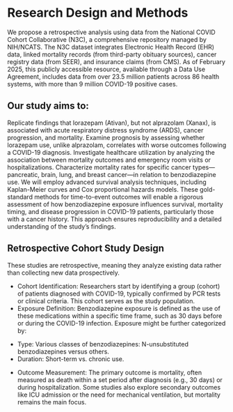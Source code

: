 # Research Design and Methods

We propose a retrospective analysis using data from the National COVID Cohort Collaborative (N3C), a comprehensive repository managed by NIH/NCATS. The N3C dataset integrates Electronic Health Record (EHR) data, linked mortality records (from third-party obituary sources), cancer registry data (from SEER), and insurance claims (from CMS). As of February 2025, this publicly accessible resource, available through a Data Use Agreement, includes data from over 23.5 million patients across 86 health systems, with more than 9 million COVID-19 positive cases.

## Our study aims to:

Replicate findings that lorazepam (Ativan), but not alprazolam (Xanax), is associated with acute respiratory distress syndrome (ARDS), cancer progression, and mortality.
Examine prognosis by assessing whether lorazepam use, unlike alprazolam, correlates with worse outcomes following a COVID-19 diagnosis.
Investigate healthcare utilization by analyzing the association between mortality outcomes and emergency room visits or hospitalizations.
Characterize mortality rates for specific cancer types—pancreatic, brain, lung, and breast cancer—in relation to benzodiazepine use.
We will employ advanced survival analysis techniques, including Kaplan-Meier curves and Cox proportional hazards models. These gold-standard methods for time-to-event outcomes will enable a rigorous assessment of how benzodiazepine exposure influences survival, mortality timing, and disease progression in COVID-19 patients, particularly those with a cancer history. This approach ensures reproducibility and a detailed understanding of the study’s findings.

## Retrospective Cohort Study Design

These studies are retrospective, meaning they analyze existing data rather than collecting new data prospectively.
*	Cohort Identification: Researchers start by identifying a group (cohort) of patients diagnosed with COVID-19, typically confirmed by PCR tests or clinical criteria. This cohort serves as the study population.
*	Exposure Definition: Benzodiazepine exposure is defined as the use of these medications within a specific time frame, such as 30 days before or during the COVID-19 infection. Exposure might be further categorized by: 
+	Type: Various classes of benzodiazepines: N-unsubstituted benzodiazepines versus others.
+	Duration: Short-term vs. chronic use.
*	Outcome Measurement: The primary outcome is mortality, often measured as death within a set period after diagnosis (e.g., 30 days) or during hospitalization. Some studies also explore secondary outcomes like ICU admission or the need for mechanical ventilation, but mortality remains the main focus.

